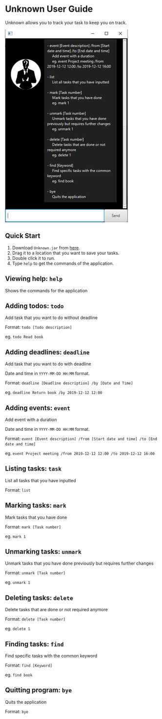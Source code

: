 # Unknown User Guide

Unknown allows you to track your task to keep you on track.

![Ui.png](Ui.png)

## Quick Start

1. Download `Unknown.jar` from [here](https://github.com/nobodyishappy/ip/releases/download/A-UserGuide/Unknown.jar).
2. Drag it to a location that you want to save your tasks.
3. Double click it to run.
4. Type `help` to get the commands of the application.

## Viewing help: `help`

Shows the commands for the application

## Adding todos: `todo`

Add task that you want to do without deadline

Format: `todo [Todo description]`

eg. `todo Read book`

## Adding deadlines: `deadline`

Add task that you want to do with deadline

Date and time in `YYYY-MM-DD HH:MM` format.

Format: `deadline [Deadline description] /by [Date and Time]`

eg. `deadline Return book /by 2019-12-12 12:00`

## Adding events: `event`

Add event with a duration

Date and time in `YYYY-MM-DD HH:MM` format.

Format: `event [Event description] /from [Start date and time] /to [End date and time]`

eg. `event Project meeting /from 2019-12-12 12:00 /to 2019-12-12 16:00`

## Listing tasks: `task`

List all tasks that you have inputted

Format: `list`

## Marking tasks: `mark`

Mark tasks that you have done

Format: `mark [Task number]`

eg. `mark 1`

## Unmarking tasks: `unmark`

Unmark tasks that you have done previously but requires further changes

Format: `unmark [Task number]`

eg. `unmark 1`

## Deleting tasks: `delete`

Delete tasks that are done or not required anymore

Format: `delete [Task number]`

eg. `delete 1`

## Finding tasks: `find`

Find specific tasks with the common keyword

Format: `find [Keyword]`

eg. `find book`

## Quitting program: `bye`

Quits the application

Format: `bye`



